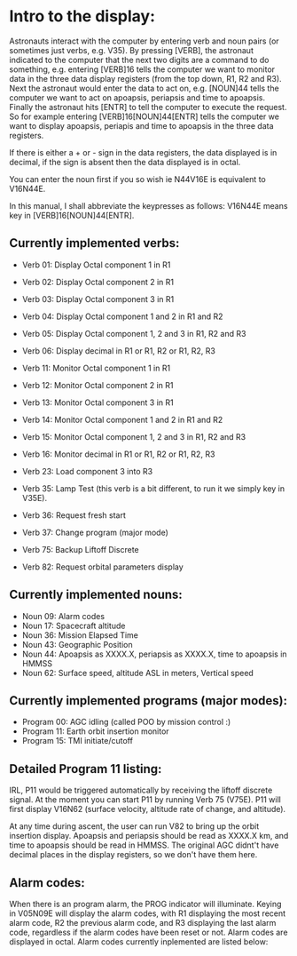 Intro to the display:
=====================

Astronauts interact with the computer by entering verb and noun pairs (or sometimes just verbs, e.g. V35). By pressing [VERB], the astronaut indicated to the computer that the next two digits are a command to do something, e.g. entering [VERB]16 tells the computer we want to monitor data in the three data display registers (from the top down,
R1, R2 and R3). Next the astronaut would enter the data to act on, e.g. [NOUN]44 tells the computer we want to act
on apoapsis, periapsis and time to apoapsis. Finally the astronaut hits [ENTR] to tell the computer to execute the request. So for example entering [VERB]16[NOUN]44[ENTR] tells the computer we want to display apoapsis, periapis and time to apoapsis in the three data registers.

If there is either a + or - sign in the data registers, the data displayed is in decimal, if the sign is absent then the data displayed is in octal.

You can enter the noun first if you so wish ie N44V16E is equivalent to V16N44E.

In this manual, I shall abbreviate the keypresses as follows:
V16N44E means key in [VERB]16[NOUN]44[ENTR].


Currently implemented verbs:
---------------------------

- Verb 01: Display Octal component 1 in R1
- Verb 02: Display Octal component 2 in R1
- Verb 03: Display Octal component 3 in R1
- Verb 04: Display Octal component 1 and 2 in R1 and R2
- Verb 05: Display Octal component 1, 2 and 3 in R1, R2 and R3
- Verb 06: Display decimal in R1 or R1, R2 or R1, R2, R3

- Verb 11: Monitor Octal component 1 in R1
- Verb 12: Monitor Octal component 2 in R1
- Verb 13: Monitor Octal component 3 in R1
- Verb 14: Monitor Octal component 1 and 2 in R1 and R2
- Verb 15: Monitor Octal component 1, 2 and 3 in R1, R2 and R3
- Verb 16: Monitor decimal in R1 or R1, R2 or R1, R2, R3

- Verb 23: Load component 3 into R3

- Verb 35: Lamp Test (this verb is a bit different, to run it we simply key in V35E).
- Verb 36: Request fresh start
- Verb 37: Change program (major mode)

- Verb 75: Backup Liftoff Discrete
- Verb 82: Request orbital parameters display

Currently implemented nouns:
----------------------------

- Noun 09: Alarm codes
- Noun 17: Spacecraft altitude
- Noun 36: Mission Elapsed Time
- Noun 43: Geographic Position
- Noun 44: Apoapsis as XXXX.X, periapsis as XXXX.X, time to apoapsis in HMMSS
- Noun 62: Surface speed, altitude ASL in meters, Vertical speed

Currently implemented programs (major modes):
---------------------------------------------

- Program 00: AGC idling (called POO by mission control :)
- Program 11: Earth orbit insertion monitor
- Program 15: TMI initiate/cutoff

Detailed Program 11 listing:
----------------------------

IRL, P11 would be triggered automatically by receiving the liftoff discrete signal. At the moment you can start P11 by running Verb 75 (V75E). P11 will first display V16N62 (surface velocity, altitude rate of change, and altitude).

At any time during ascent, the user can run V82 to bring up the orbit insertion display. Apoapsis and periapsis should be read as XXXX.X km, and time to apoapsis should be read in HMMSS. The original AGC didnt't have decimal places in the display registers, so we don't have them here.

Alarm codes:
------------

When there is an program alarm, the PROG indicator will illuminate.
Keying in V05N09E will display the alarm codes, with R1 displaying the
most recent alarm code, R2 the previous alarm code, and R3 displaying the last alarm code, regardless if the alarm codes have been reset or not. Alarm codes are displayed in octal. Alarm codes currently inplemented are listed below:

